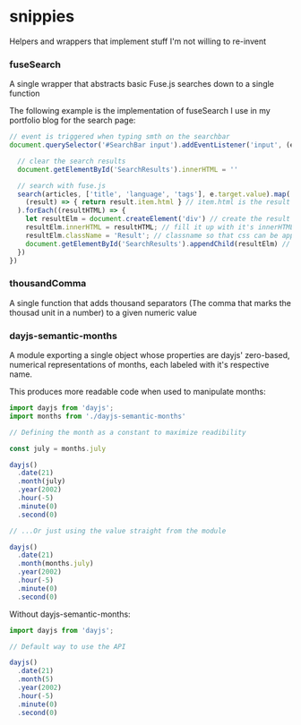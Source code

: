 # snippies
Helpers and wrappers that implement stuff I'm not willing to re-invent

### fuseSearch
A single wrapper that abstracts basic Fuse.js searches down to a single function

The following example is the implementation of fuseSearch I use in my portfolio blog for the search page:

```javascript
// event is triggered when typing smth on the searchbar
document.querySelector('#SearchBar input').addEventListener('input', (e) => {

  // clear the search results
  document.getElementById('SearchResults').innerHTML = ''

  // search with fuse.js
  search(articles, ['title', 'language', 'tags'], e.target.value).map(
    (result) => { return result.item.html } // item.html is the result's innerHTML, so we retrieve it
  ).forEach((resultHTML) => {
    let resultElm = document.createElement('div') // create the result dom node
    resultElm.innerHTML = resultHTML; // fill it up with it's innerHTML
    resultElm.className = 'Result'; // classname so that css can be applied
    document.getElementById('SearchResults').appendChild(resultElm) // appended to search results
  })
})
```

### thousandComma
A single function that adds thousand separators (The comma that marks the thousad unit in a number) to a given numeric value

### dayjs-semantic-months
A module exporting a single object whose properties are dayjs' zero-based, numerical representations of months, each labeled with it's respective name.

This produces more readable code when used to manipulate months:
```javascript
import dayjs from 'dayjs';
import months from './dayjs-semantic-months'

// Defining the month as a constant to maximize readibility

const july = months.july

dayjs()
  .date(21)
  .month(july)
  .year(2002)
  .hour(-5)
  .minute(0)
  .second(0)

// ...Or just using the value straight from the module

dayjs()
  .date(21)
  .month(months.july)
  .year(2002)
  .hour(-5)
  .minute(0)
  .second(0)
```
Without dayjs-semantic-months:

```javascript
import dayjs from 'dayjs';

// Default way to use the API

dayjs()
  .date(21)
  .month(5)
  .year(2002)
  .hour(-5)
  .minute(0)
  .second(0)
```
